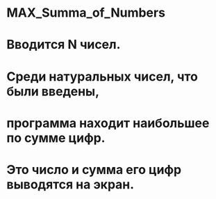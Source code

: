 # MAX_Summa_of_Numbers
#
# Вводится N чисел.
# Среди натуральных чисел, что были введены,
# программа находит наибольшее по сумме цифр.
# Это число и сумма его цифр выводятся на экран.